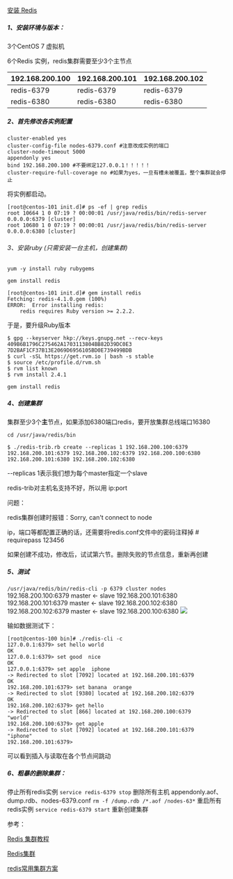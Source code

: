 [安装 Redis](04-安装-Redis.md)

##### 1、安装环境与版本：

3个CentOS 7 虚拟机

6个Redis 实例，redis集群需要至少3个主节点

| 192.168.200.100 | 192.168.200.101 | 192.168.200.102 |
| --------------- | --------------- | --------------- |
| redis-6379      | redis-6379      | redis-6379      |
| redis-6380      | redis-6380      | redis-6380      |



##### 2、首先修改各实例配置

```
cluster-enabled yes
cluster-config-file nodes-6379.conf #注意改成实例的端口
cluster-node-timeout 5000
appendonly yes
bind 192.168.200.100 #不要绑定127.0.0.1！！！！！
cluster-require-full-coverage no #如果为yes，一旦有槽未被覆盖，整个集群就会停止
```

将实例都启动。

```
[root@centos-101 init.d]# ps -ef | grep redis
root 10664 1 0 07:19 ? 00:00:01 /usr/java/redis/bin/redis-server 0.0.0.0:6379 [cluster]
root 10680 1 0 07:19 ? 00:00:01 /usr/java/redis/bin/redis-server 0.0.0.0:6380 [cluster]

```



###### 3、安装ruby (只需安装一台主机，创建集群)

```yum -y install ruby rubygems```

```gem install redis```

```
[root@centos-101 init.d]# gem install redis
Fetching: redis-4.1.0.gem (100%)
ERROR:  Error installing redis:
	redis requires Ruby version >= 2.2.2.

```

于是，要升级Ruby版本

```
$ gpg --keyserver hkp://keys.gnupg.net --recv-keys 409B6B1796C275462A1703113804BB82D39DC0E3 7D2BAF1CF37B13E2069D6956105BD0E739499BDB
$ curl -sSL https://get.rvm.io | bash -s stable
$ source /etc/profile.d/rvm.sh
$ rvm list known
$ rvm install 2.4.1
```

```gem install redis```

##### 4、创建集群

集群至少3个**主**节点，如果添加6380端口redis，要开放集群总线端口16380

```cd /usr/java/redis/bin```

```
$ ./redis-trib.rb create --replicas 1 192.168.200.100:6379 192.168.200.101:6379 192.168.200.102:6379 192.168.200.100:6380 192.168.200.101:6380 192.168.200.102:6380 
```

--replicas 1表示我们想为每个master指定一个slave

redis-trib对主机名支持不好，所以用 ip:port



问题：

redis集群创建时报错：Sorry, can't connect to node 

ip，端口等都配置正确的话，还需要将redis.conf文件中的密码注释掉    # requirepass 123456

如果创建不成功，修改后，试试第六节。删除失败的节点信息，重新再创建

##### 5、测试

```/usr/java/redis/bin/redis-cli -p 6379 cluster nodes```
192.168.200.100:6379 master  ←  slave 192.168.200.101:6380
192.168.200.101:6379 master  ←  slave 192.168.200.102:6380
192.168.200.102:6379 master  ←  slave 192.168.200.100:6380
![](../images/16025102-a19a21f4ade4345e.png)




输如数据测试下：

```
[root@centos-100 bin]# ./redis-cli -c
127.0.0.1:6379> set hello world
OK
127.0.0.1:6379> set good  nice
OK
127.0.0.1:6379> set apple  iphone
-> Redirected to slot [7092] located at 192.168.200.101:6379
OK
192.168.200.101:6379> set banana  orange
-> Redirected to slot [9380] located at 192.168.200.102:6379
OK
192.168.200.102:6379> get hello
-> Redirected to slot [866] located at 192.168.200.100:6379
"world"
192.168.200.100:6379> get apple
-> Redirected to slot [7092] located at 192.168.200.101:6379
"iphone"
192.168.200.101:6379> 
```
可以看到插入与读取在各个节点间跳动

##### 6、粗暴的删除集群：
停止所有redis实例 ```service redis-6379 stop```
删除所有主机 appendonly.aof、dump.rdb、nodes-6379.conf ```rm -f /dump.rdb /*.aof /nodes-63*```
重启所有redis实例 ```service redis-6379 start```
重新创建集群

参考：

 [Redis 集群教程](http://www.redis.cn/topics/cluster-tutorial.html)

 [Redis集群](https://www.cnblogs.com/cjsblog/p/9048545.html)

 [redis常用集群方案](https://www.jianshu.com/p/1ecbd1a88924)

